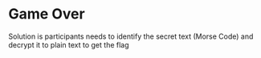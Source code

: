 # Game Over

Solution is participants needs to identify the secret text (Morse Code) and decrypt it to plain text to get the flag

